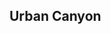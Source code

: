 <!--AUTOMATICALLY GENERATED
**********************************************************************
*                                                                    *
*    This file was automatically generated by copying                *
*    'content/notes/gnss_built_environment/urban_canyon.md'. If      *
*    you want to manually overwrite it, you have to remove this      *
*    whole comment. Otherwise, it will be overwritten the next       *
*    time any change happens in the notes.                           *
*                                                                    *
**********************************************************************
-->

## Urban Canyon
